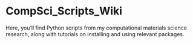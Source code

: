 # CompSci_Scripts_Wiki
Here, you’ll find Python scripts from my computational materials science research, along with tutorials on installing and using relevant packages.

